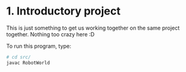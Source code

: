 # 1. Introductory project

This is just something to get us working together on the same project together. Nothing too crazy here :D

To run this program, type:

```bash
# cd src/
javac RobotWorld
```
